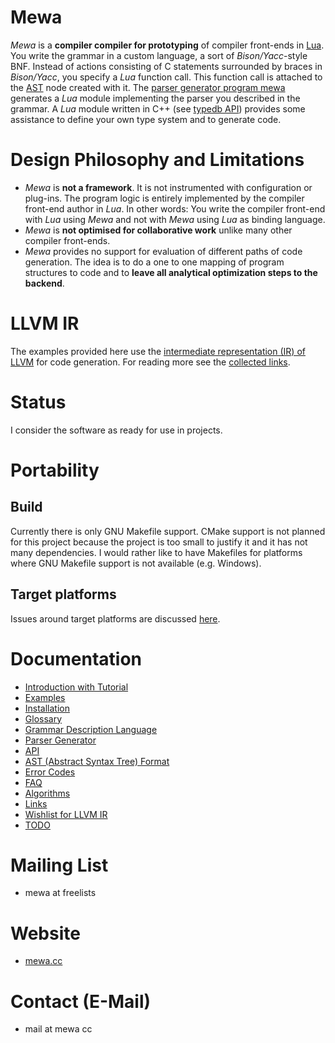 # Mewa
_Mewa_ is a **compiler compiler for prototyping** of compiler front-ends in [Lua](https://www.lua.org). You write the grammar in a custom language, a sort of _Bison/Yacc_-style BNF. Instead of actions consisting of C statements surrounded by braces in _Bison/Yacc_, you specify a _Lua_ function call. This function call is attached to the [AST](doc/ast.md) node created with it. The [parser generator program mewa](doc/program_mewa.pdf) generates a _Lua_ module implementing the parser you described in the grammar.
A _Lua_ module written in C++ (see [typedb API](doc/typedb.md)) provides some assistance to define your own type system and to generate code.

# Design Philosophy and Limitations
 - _Mewa_ is **not a framework**. It is not instrumented with configuration or plug-ins. The program logic is entirely implemented by the compiler front-end author in _Lua_. In other words: You write the compiler front-end with _Lua_ using _Mewa_ and not with _Mewa_ using _Lua_ as binding language.
 - _Mewa_ is **not optimised for collaborative work** unlike many other compiler front-ends.
 - _Mewa_ provides no support for evaluation of different paths of code generation. The idea is to do a one to one mapping of program structures to code and to **leave all analytical optimization steps to the backend**.

# LLVM IR
The examples provided here use the [intermediate representation (IR) of LLVM](https://llvm.org/docs/LangRef.html) for code generation. 
For reading more see the [collected links](doc/links.md).

# Status
I consider the software as ready for use in projects.

# Portability

## Build
Currently there is only GNU Makefile support. CMake support is not planned for this project because the project is too small to justify it and it has not many dependencies. I would rather like to have Makefiles for platforms where GNU Makefile support is not available (e.g. Windows). 

## Target platforms
Issues around target platforms are discussed [here](doc/portability.md).


# Documentation
* [Introduction with Tutorial](doc/tutorial.md)
* [Examples](doc/example_compiler.md)
* [Installation](INSTALL.Ubuntu.md)
* [Glossary](doc/glossary.md)
* [Grammar Description Language](doc/grammar.md)
* [Parser Generator](doc/program_mewa.pdf)
* [API](doc/libmewa.md)
* [AST (Abstract Syntax Tree) Format](doc/ast.md)
* [Error Codes](doc/errorcodes.md)
* [FAQ](doc/faq.md)
* [Algorithms](doc/algorithms.md)
* [Links](doc/links.md)
* [Wishlist for LLVM IR](doc/wishlist_llvmir.md)
* [TODO](doc/todo.md)

# Mailing List
* mewa at freelists

# Website
* [mewa.cc](http://mewa.cc)

# Contact (E-Mail)
* mail at mewa cc

